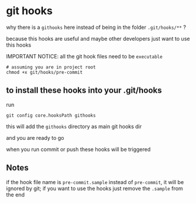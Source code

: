 # git hooks

why there is a `githooks` here instead of being in the folder `.git/hooks/**` ?

because this hooks are useful and maybe other developers just want to use this hooks

IMPORTANT NOTICE: all the git hook files need to be `executable`

```shell
# assuming you are in project root
chmod +x git/hooks/pre-commit
```

## to install these hooks into your .git/hooks

run

```shell
git config core.hooksPath githooks
```

this will add the `githooks` directory as main git hooks dir

and you are ready to go

when you run commit or push these hooks will be triggered


## Notes
if the hook file name is `pre-commit.sample` instead of `pre-commit`, it will be ignored by git; if you want to use the hooks just remove the `.sample` from the end
